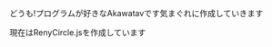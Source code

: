 どうも!プログラムが好きなAkawatavです気まぐれに作成していきます

現在はRenyCircle.jsを作成しています
<!---
Akawatav/Akawatav is a ✨ special ✨ repository because its `README.md` (this file) appears on your GitHub profile.
You can click the Preview link to take a look at your changes.
--->
